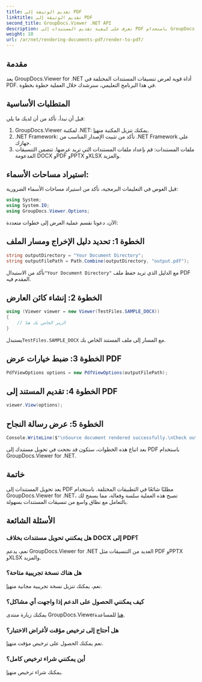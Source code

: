 ```yaml
---
title: تقديم الوثيقة إلى PDF
linktitle: تقديم الوثيقة إلى PDF
second_title: GroupDocs.Viewer .NET API
description: تعرف على كيفية تقديم المستندات إلى PDF باستخدام GroupDocs.Viewer لـ .NET. دليل خطوة بخطوة يتضمن المتطلبات الأساسية والأسئلة الشائعة.
weight: 10
url: /ar/net/rendering-documents-pdf/render-to-pdf/
---
```

## مقدمة
يعد GroupDocs.Viewer for .NET أداة قوية لعرض تنسيقات المستندات المختلفة في PDF. في هذا البرنامج التعليمي، سنرشدك خلال العملية خطوة بخطوة.
## المتطلبات الأساسية

قبل أن نبدأ، تأكد من أن لديك ما يلي:
1.  GroupDocs.Viewer لمكتبة .NET: يمكنك تنزيل المكتبة من[هنا](https://releases.groupdocs.com/viewer/net/).
2. .NET Framework: تأكد من تثبيت الإصدار المناسب من .NET Framework على جهازك.
3. ملفات المستندات: قم بإعداد ملفات المستندات التي تريد عرضها. تتضمن التنسيقات المدعومة DOCX وPDF وPPTX وXLSX والمزيد.

## استيراد مساحات الأسماء:
قبل الغوص في التعليمات البرمجية، تأكد من استيراد مساحات الأسماء الضرورية:
```csharp
using System;
using System.IO;
using GroupDocs.Viewer.Options;
```

الآن، دعونا نقسم عملية العرض إلى خطوات متعددة:
## الخطوة 1: تحديد دليل الإخراج ومسار الملف
```csharp
string outputDirectory = "Your Document Directory";
string outputFilePath = Path.Combine(outputDirectory, "output.pdf");
```
 تأكد من الاستبدال`"Your Document Directory"` مع الدليل الذي تريد حفظ ملف PDF المقدم فيه.
## الخطوة 2: إنشاء كائن العارض
```csharp
using (Viewer viewer = new Viewer(TestFiles.SAMPLE_DOCX))
{
    // الرمز الخاص بك هنا
}
```
 يستبدل`TestFiles.SAMPLE_DOCX` مع المسار إلى ملف المستند الخاص بك.
## الخطوة 3: ضبط خيارات عرض PDF
```csharp
PdfViewOptions options = new PdfViewOptions(outputFilePath);
```
## الخطوة 4: تقديم المستند إلى PDF
```csharp
viewer.View(options);
```
## الخطوة 5: عرض رسالة النجاح
```csharp
Console.WriteLine($"\nSource document rendered successfully.\nCheck output in {outputDirectory}.");
```
بعد اتباع هذه الخطوات، ستكون قد نجحت في تحويل مستندك إلى PDF باستخدام GroupDocs.Viewer for .NET.

## خاتمة
يعد تحويل المستندات إلى PDF مطلبًا شائعًا في التطبيقات المختلفة. باستخدام GroupDocs.Viewer for .NET، تصبح هذه العملية سلسة وفعالة، مما يسمح لك بالتعامل مع نطاق واسع من تنسيقات المستندات بسهولة.
## الأسئلة الشائعة
### هل يمكنني تحويل مستندات بخلاف DOCX إلى PDF؟
نعم، يدعم GroupDocs.Viewer for .NET العديد من التنسيقات مثل PDF وPPTX وXLSX والمزيد.
### هل هناك نسخة تجريبية متاحة؟
 نعم، يمكنك تنزيل نسخة تجريبية مجانية من[هنا](https://releases.groupdocs.com/).
### كيف يمكنني الحصول على الدعم إذا واجهت أي مشاكل؟
 يمكنك زيارة منتدى GroupDocs.Viewer[هنا](https://forum.groupdocs.com/c/viewer/9) للمساعدة.
### هل أحتاج إلى ترخيص مؤقت لأغراض الاختبار؟
 نعم يمكنك الحصول على ترخيص مؤقت من[هنا](https://purchase.groupdocs.com/temporary-license/).
### أين يمكنني شراء ترخيص كامل؟
 يمكنك شراء ترخيص من[هنا](https://purchase.groupdocs.com/buy).